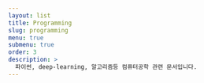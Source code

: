 ```yaml
---
layout: list
title: Programming
slug: programming
menu: true
submenu: true
order: 3
description: >
  파이썬, deep-learning, 알고리즘등 컴퓨터공학 관련 문서입니다. 
---
```

